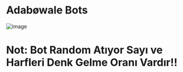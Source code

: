 # Adabøwale Bots

![image](https://media.discordapp.net/attachments/1025820091528523827/1032640012040294400/Screenshot_20221020_155126.jpg)

# Not: Bot Random Atıyor Sayı ve Harfleri Denk Gelme Oranı Vardır!!

